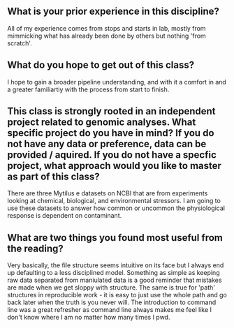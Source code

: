 ## What is your prior experience in this discipline?    
All of my experience comes from stops and starts in lab, mostly from mimmicking what has already been done by others but nothing 'from scratch'.  

## What do you hope to get out of this class?    
I hope to gain a broader pipeline understanding, and with it a comfort in and a greater familiartiy with the process from start to finish.  

## This class is strongly rooted in an independent project related to genomic analyses. What specific project do you have in mind? If you do not have any data or preference, data can be provided / aquired. If you do not have a specfic project, what approach would you like to master as part of this class?  
There are three Mytilus e datasets on NCBI that are from experiments looking at chemical, biological, and environmental stressors. I am going to use these datasets to answer how common or uncommon the physiological response is dependent on contaminant.  

## What are two things you found most useful from the reading?  
Very basically, the file structure seems intuitive on its face but I always end up defaulting to a less disciplined model. Something as simple as keeping raw data separated from maniulated data is a good reminder that mistakes are made when we get sloppy with structure. The same is true for 'path' structures in reproducible work - it is easy to just use the whole path and go back later when the truth is you never will. The introduction to command line was a great refresher as command line always makes me feel like I don't know where I am no matter how many times I pwd.
